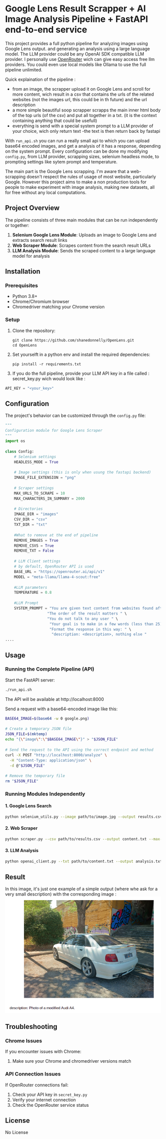 # Google Lens Result Scrapper + AI Image Analysis Pipeline + FastAPI end-to-end service

This project provides a full python pipeline for analyzing images using Google Lens output. and generating an analysis using a large language model. The LLM provider could be any OpenAI SDK compatible LLM provider. I personally use [OpenRouter](https://openrouter.ai/docs/quickstart) wich can give easy access free llm providers. You could even use local models like Ollama to use the full pipeline unlimited. 

Quick explaination of the pipeline : 
- from an image, the scrapper upload it on Google Lens and scroll for more content,  wich result in a csv that contains the urls of the related websites (not the images url, this could be in th future) and the url description
- a more simple beautiful soop scrapper scrapps the main inner html body of the top urls (of the csv) and put all together in a txt. (it is the context containing anything that could be usefull)
- everything is send with a special system prompt to a LLM provider of your choice, wich only return text
-the text is then return back by fastapi

With `run_api.sh` you can run a really small api to which you can upload base64 encoded images, and get a analysis of it has a response, depending on the system prompt. Every configuration can be done my modifying `config.py`, from LLM provider, scrapping sizes, selenium headless mode, to prompting settings like sytem prompt and temperature. 

The main part is the Google Lens scrapping. I'm aware that a web-scrapping doesn't respect the rules of usage of most website, particularly Google. However this project aims to make a non production tools for people to make experiment with image analysis, making new datasets, all for free without any local computations.
## Project Overview

The pipeline consists of three main modules that can be run independently or together:

1. **Selenium Google Lens Module**: Uploads an image to Google Lens and extracts search result links
2. **Web Scraper Module**: Scrapes content from the search result URLs
3. **LLM Analysis Module**: Sends the scraped content to a large language model for analysis

## Installation

### Prerequisites

- Python 3.8+
- Chrome/Chromium browser
- Chromedriver matching your Chrome version

### Setup

1. Clone the repository:
   ```
   git clone https://github.com/shanedonnelly/OpenLens.git
   cd OpenLens
   ```

2. Set yourselft in a python env and install the required dependencies:
   ```
   pip install -r requirements.txt
   ```

3. If you do the full pipeline, provide your LLM API key in a file called : 
secret_key.py wich would look like :
```python
API_KEY = "<your_key>" 
```
## Configuration

The project's behavior can be customized through the `config.py` file:

```python
"""
Configuration module for Google Lens Scraper
"""
import os

class Config:
    # Selenium settings
    HEADLESS_MODE = True
    
    # Image settings (this is only when usung the fastapi backend)
    IMAGE_FILE_EXTENSION = "png"
    
    # Scraper settings
    MAX_URLS_TO_SCRAPE = 10
    MAX_CHARACTERS_IN_SUMMARY = 2000
    
    # Directories
    IMAGE_DIR = "images"
    CSV_DIR = "csv"
    TXT_DIR = "txt"
    
    #What to remove at the end of pipeline
    REMOVE_IMAGES = True
    REMOVE_CSVS = True 
    REMOVE_TXT = False
    
    # LLM Client settings
    # by default, OpenRouter API is used
    BASE_URL = "https://openrouter.ai/api/v1"
    MODEL = "meta-llama/llama-4-scout:free"
    
    #LLM parameters
    TEMPERATURE = 0.8
    
    #LLM Prompt
    SYSTEM_PROMPT = "You are given text content from websites found after a google lens research on an image, that means that the website content is related to the image " \
                   "The order of the result matters " \
                   "You do not talk to any user " \
                    "Your goal is to make in a few words (less than 25) a precise description of what the image is most likely, including the image type (drawing, screenshot painting, photo of a painting.... ) Not more than this" \
                    "Format the response in this way: " \
                     "description: <description>, nothing else "  
....

```


## Usage

### Running the Complete Pipeline (API)

Start the FastAPI server:

```bash
./run_api.sh
```

The API will be available at http://localhost:8000

Send a request with a base64-encoded image like this:

```bash
BASE64_IMAGE=$(base64 -w 0 google.png)

# Create a temporary JSON file
JSON_FILE=$(mktemp)
echo "{\"image\":\"$BASE64_IMAGE\"}" > "$JSON_FILE"

# Send the request to the API using the correct endpoint and method
curl -X POST "http://localhost:8000/analyze" \
  -H "Content-Type: application/json" \
  -d @"$JSON_FILE"

# Remove the temporary file
rm "$JSON_FILE"
```

### Running Modules Independently

#### 1. Google Lens Search

```bash
python selenium_utils.py --image path/to/image.jpg --output results.csv
```

#### 2. Web Scraper

```bash
python scraper.py --csv path/to/results.csv --output content.txt --max-urls 5 --char-limit 1000
```

#### 3. LLM Analysis

```bash
python openai_client.py --txt path/to/content.txt --output analysis.txt
```


## Result 

In this image, it's just one example of a simple output (where whe ask for a very small description)
with the corresponding image : 
![Screenshot](screenshot.png)
## Troubleshooting

### Chrome Issues

If you encounter issues with Chrome:

1. Make sure your Chrome and chromedriver versions match

### API Connection Issues

If OpenRouter connections fail:

1. Check your API key in `secret_key.py`
2. Verify your internet connection
3. Check the OpenRouter service status

## License

No License
